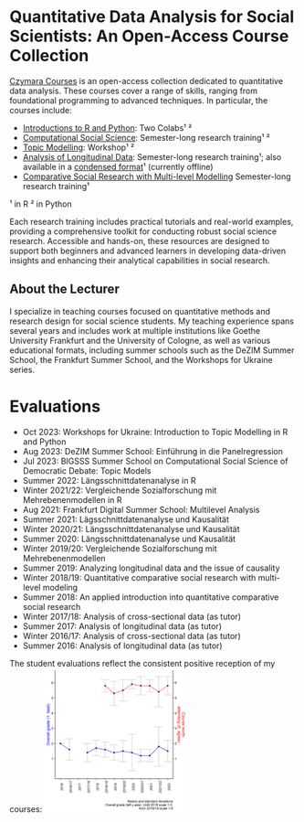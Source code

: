 # Quantitative Data Analysis for Social Scientists: An Open-Access Course Collection

[Czymara Courses](https://github.com/czymaraclass) is an open-access collection dedicated to quantitative data analysis. These courses cover a range of skills, ranging from foundational programming to advanced techniques. In particular, the courses include:

- [Introductions to R and Python](https://github.com/czymaraclass/intros): Two Colabs¹ ²
- [Computational Social Science](https://github.com/czymaraclass/CSS_WS24): Semester-long research training¹ ²
- [Topic Modelling](https://github.com/czymaraclass/TopicModelling): Workshop¹ ²
- [Analysis of Longitudinal Data](https://github.com/czymaraclass/LongDataAnalysis): Semester-long research training¹; also available in a [condensed format](https://github.com/czymaraclass/PanelReg)¹ (currently offline)
- [Comparative Social Research with Multi-level Modelling](https://github.com/czymaraclass/CompSocResearch) Semester-long research training¹

¹ in R
² in Python

Each research training includes practical tutorials and real-world examples, providing a comprehensive toolkit for conducting robust social science research. Accessible and hands-on, these resources are designed to support both beginners and advanced learners in developing data-driven insights and enhancing their analytical capabilities in social research.

## About the Lecturer

I specialize in teaching courses focused on quantitative methods and research design for social science students. My teaching experience spans several years and includes work at multiple institutions like Goethe University Frankfurt and the University of Cologne, as well as various educational formats, including summer schools such as the DeZIM Summer School, the Frankfurt Summer School, and the Workshops for Ukraine series.

Evaluations
======

- Oct 2023: Workshops for Ukraine: Introduction to Topic Modelling in R and Python
- Aug 2023: DeZIM Summer School: Einführung in die Panelregression
- Jul 2023: BIGSSS Summer School on Computational Social Science of Democratic Debate: Topic 
Models
- Summer 2022: Längsschnittdatenanalyse in R
- Winter 2021/22: Vergleichende Sozialforschung mit Mehrebenenmodellen in R
- Aug 2021: Frankfurt Digital Summer School: Multilevel Analysis
- Summer 2021: Lägsschnittdatenanalyse und Kausalität
- Winter 2020/21: Längsschnittdatenanalyse und Kausalität
- Summer 2020: Längsschnittdatenanalyse und Kausalität
- Winter 2019/20: Vergleichende Sozialforschung mit Mehrebenenmodellen
- Summer 2019: Analyzing longitudinal data and the issue of causality
- Winter 2018/19: Quantitative comparative social research with multi-level modeling
- Summer 2018: An applied introduction into quantitative comparative social research
- Winter 2017/18: Analysis of cross-sectional data (as tutor)
- Summer 2017: Analysis of longitudinal data (as tutor)
- Winter 2016/17: Analysis of cross-sectional data (as tutor)
- Summer 2016: Analysis of longitudinal data (as tutor)

The student evaluations reflect the consistent positive reception of my courses:
<img src="https://raw.githubusercontent.com/czymaraclass/evaluations/refs/heads/main/evalovertime.png" alt="Evaluation Over Time" style="width:50%;">

